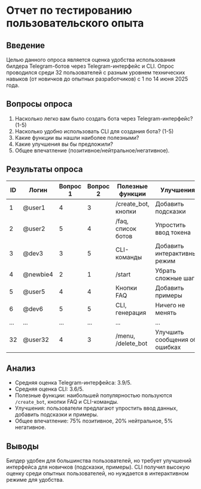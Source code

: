 # Отчет по тестированию пользовательского опыта
## Введение
Целью данного опроса является оценка удобства использования билдера Telegram-ботов через Telegram-интерфейс и CLI. Опрос проводился среди 32 пользователей с разным уровнем технических навыков (от новичков до опытных разработчиков) с 1 по 14 июня 2025 года.

## Вопросы опроса
1. Насколько легко вам было создать бота через Telegram-интерфейс? (1-5)
2. Насколько удобно использовать CLI для создания бота? (1-5)
3. Какие функции вы нашли наиболее полезными?
4. Какие улучшения вы бы предложили?
5. Общее впечатление (позитивное/нейтральное/негативное).

## Результаты опроса
| ID  | Логин         | Вопрос 1 | Вопрос 2 | Полезные функции          | Улучшения                     | Впечатление  |
|-----|---------------|----------|----------|---------------------------|-------------------------------|--------------|
| 1   | @user1        | 4        | 3        | /create_bot, кнопки       | Добавить подсказки            | Позитивное   |
| 2   | @user2        | 5        | 4        | /faq, список ботов        | Упростить ввод токена         | Позитивное   |
| 3   | @dev3         | 3        | 5        | CLI-команды               | Добавить интерактивный режим  | Нейтральное  |
| 4   | @newbie4      | 2        | 1        | /start                    | Убрать сложные шаги           | Негативное   |
| 5   | @user5        | 4        | 4        | Кнопки FAQ                | Добавить примеры              | Позитивное   |
| 6   | @dev6         | 5        | 5        | CLI, генерация            | Ничего не менять              | Позитивное   |
| ... | ...           | ...      | ...      | ...                       | ...                           | ...           |
| 32  | @user32       | 4        | 3        | /menu, /delete_bot        | Улучшить сообщения об ошибках | Позитивное   |

## Анализ
- Средняя оценка Telegram-интерфейса: 3.9/5.
- Средняя оценка CLI: 3.6/5.
- Полезные функции: наибольшей популярностью пользуются `/create_bot`, кнопки FAQ и CLI-команды.
- Улучшения: пользователи предлагают упростить ввод данных, добавить подсказки и примеры.
- Общее впечатление: 75% позитивное, 20% нейтральное, 5% негативное.

## Выводы
Билдер удобен для большинства пользователей, но требует улучшений интерфейса для новичков (подсказки, примеры). CLI получил высокую оценку среди опытных пользователей, но нуждается в интерактивном режиме для удобства.